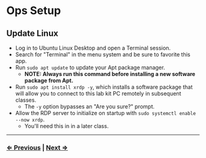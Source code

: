 # Ops Setup

## Update Linux

- Log in to Ubuntu Linux Desktop and open a Terminal session.
- Search for "Terminal" in the menu system and be sure to favorite this app.
- Run `sudo apt update` to update your Apt package manager.
  - **NOTE: Always run this command before installing a new software package from Apt.**
- Run `sudo apt install xrdp -y`, which installs a software package that will allow you to connect to this lab kit PC remotely in subsequent classes.
  - The `-y` option bypasses an "Are you sure?" prompt.
- Allow the RDP server to initialize on startup with `sudo systemctl enable --now xrdp`.
  - You'll need this in in a later class.

---

### [⇐ Previous](./1-network.md) | [Next ⇒](./3-ip.md)
